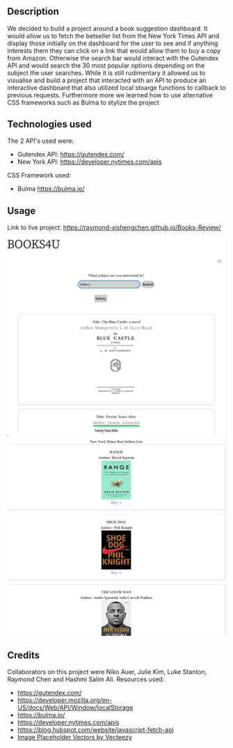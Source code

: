 # <BOOKS4U>

## Description

We decided to build a project around a book suggestion dashboard. It would allow us to fetch the betseller list from the New York Times API and display those initially on the dashboard for the user to see and if anything interests them they can click on a link that would allow them to buy a copy from Amazon. Otherwise the search bar would interact with the Gutendex API and would search the 30 most popular options depending on the subject the user searches. While it is still rudimentary it allowed us to visualise and build a project that interacted with an API to produce an interactive dashboard that also utilized local stoarge functions to callback to previous requests. Furthermore more we learned how to use alternative CSS frameworks such as Bulma to stylize the project

## Technologies used

The 2 API's used were:

- Gutendex API: <https://gutendex.com/>
- New York API: <https://developer.nytimes.com/apis>

CSS Framework used:
- Bulma <https://bulma.io/>

## Usage

Link to live project: <https://raymond-xishengchen.github.io/Books-Review/>

![alt text](./Main/assets/screenshots/screenshoot1.png)
![alt text](./Main/assets/screenshots/screenshot2.png)

## Credits
Collaborators on this project were Niko Auer, Julie Kim, Luke Stanton, Raymond Chen and Hashmi Salim Ali.
Resources used:
- https://gutendex.com/
- https://developer.mozilla.org/en-US/docs/Web/API/Window/localStorage
- https://bulma.io/
- https://developer.nytimes.com/apis
- https://blog.hubspot.com/website/javascript-fetch-api
- <a href="https://www.vecteezy.com/free-vector/image-placeholder">Image Placeholder Vectors by Vecteezy</a>

